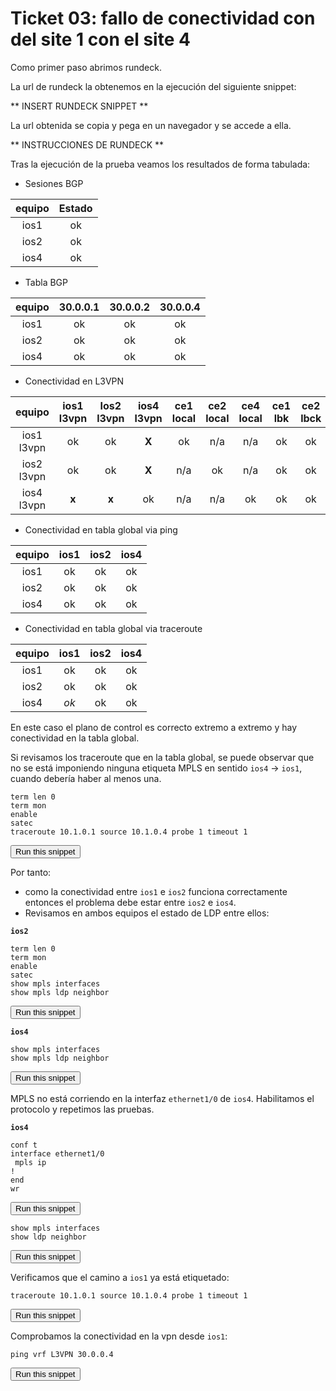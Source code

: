 # Ticket 03: fallo de conectividad con del site 1 con el site 4

Como primer paso abrimos rundeck.

La url de rundeck la obtenemos en la ejecución del siguiente snippet:

** INSERT RUNDECK SNIPPET **

La url obtenida se copia y pega en un navegador y se accede a ella.

** INSTRUCCIONES DE RUNDECK **

Tras la ejecución de la prueba veamos los resultados de forma tabulada:

* Sesiones BGP

|equipo|Estado|
|:---:|:---:|
|ios1|ok|
|ios2|ok|
|ios4|ok|

* Tabla BGP

|equipo|30.0.0.1|30.0.0.2|30.0.0.4|
|:---:|:---:|:---:|:---:|
|ios1|ok|ok|ok|
|ios2|ok|ok|ok|
|ios4|ok|ok|ok|

* Conectividad en L3VPN

|equipo|ios1 l3vpn|Ios2 l3vpn|ios4 l3vpn|ce1 local|ce2 local|ce4 local|ce1 lbk|ce2 lbck|ce4lbk|
|:---:|:---:|:---:|:---:|:---:|:---:|:---:|:---:|:---:|:---:|
|ios1 l3vpn|ok|ok|**X**|ok|n/a|n/a|ok|ok|**X**|
|ios2 l3vpn|ok|ok|**X**|n/a|ok|n/a|ok|ok|**X**|
|ios4 l3vpn|**x**|**x**|ok|n/a|n/a|ok|ok|ok|ok|

* Conectividad en tabla global via ping

|equipo|ios1|ios2|ios4|
|:---:|:---:|:---:|:---:|
|ios1|ok|ok|ok|
|ios2|ok|ok|ok|
|ios4|ok|ok|ok|

* Conectividad en tabla global via traceroute

|equipo|ios1|ios2|ios4|
|:---:|:---:|:---:|:---:|
|ios1|ok|ok|ok|
|ios2|ok|ok|ok|
|ios4|*ok*|ok|ok|

En este caso el plano de control es correcto extremo a extremo y hay conectividad en la tabla global.

Si revisamos los traceroute que en la tabla global, se puede observar que no se está imponiendo ninguna etiqueta MPLS en sentido `ios4` -> `ios1`, cuando debería haber al menos una.


```
term len 0
term mon
enable
satec
traceroute 10.1.0.1 source 10.1.0.4 probe 1 timeout 1

```
<button type="button" class="btn btn-primary btn-sm" onclick="runSnippetInTab('ios4', this)">Run this snippet</button>


Por tanto:

* como la conectividad entre `ios1` e `ios2` funciona correctamente entonces el problema debe estar entre `ios2` e `ios4`.
* Revisamos en ambos equipos el estado de LDP entre ellos:



**`ios2`**
```
term len 0
term mon
enable
satec
show mpls interfaces
show mpls ldp neighbor

```
<button type="button" class="btn btn-primary btn-sm" onclick="runSnippetInTab('ios2', this)">Run this snippet</button>


**`ios4`**
```
show mpls interfaces
show mpls ldp neighbor

```
<button type="button" class="btn btn-primary btn-sm" onclick="runSnippetInTab('ios4', this)">Run this snippet</button>

MPLS no está corriendo en la interfaz `ethernet1/0` de `ios4`. Habilitamos el protocolo y repetimos las pruebas.


**`ios4`**
```
conf t
interface ethernet1/0
 mpls ip
!
end
wr

```
<button type="button" class="btn btn-primary btn-sm" onclick="runSnippetInTab('ios4', this)">Run this snippet</button>



```
show mpls interfaces
show ldp neighbor

```
<button type="button" class="btn btn-primary btn-sm" onclick="runSnippetInTab('ios4', this)">Run this snippet</button>


Verificamos que el camino a `ios1` ya está etiquetado:

```
traceroute 10.1.0.1 source 10.1.0.4 probe 1 timeout 1

```
<button type="button" class="btn btn-primary btn-sm" onclick="runSnippetInTab('ios4', this)">Run this snippet</button>

Comprobamos la conectividad en la vpn desde `ios1`:

```
ping vrf L3VPN 30.0.0.4

```
<button type="button" class="btn btn-primary btn-sm" onclick="runSnippetInTab('ios1', this)">Run this snippet</button>